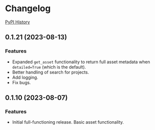 # Changelog

[PyPI History](https://pypi.org/project/bibt-gcp-asset/#history)

## 0.1.21 (2023-08-13)

### Features

- Expanded `get_asset` functionality to return full asset metadata when `detailed=True` (which is the default).
- Better handling of search for projects.
- Add logging.
- Fix bugs.

## 0.1.10 (2023-08-07)

### Features

- Initial full-functioning release. Basic asset functionality.
